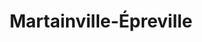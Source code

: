 ---
title: Martainville-Épreville
url: /martainville-epreville/
latitude: 49.46
longitude: 1.297
---